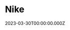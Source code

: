 ---
title: Nike
website: https://www.nike.com/
date: 2023-03-30T00:00:00.000Z
description: 
ssg:
  - Nextjs
css:
  
cms:
  
category:
  - Ecommerce
draft: false
---